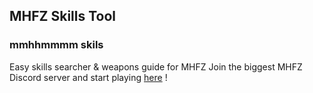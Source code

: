 ## MHFZ Skills Tool
### mmhhmmmm skils
Easy skills searcher & weapons guide for MHFZ
Join the biggest MHFZ Discord server and start playing [here](https://discord.gg/monster-hunter-frontier-eu-973963573619486740) !
